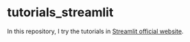# tutorials_streamlit

In this repository, I try the tutorials in [Streamlit official website](https://docs.streamlit.io/develop/tutorials).